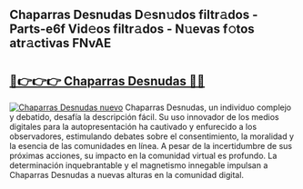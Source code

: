 ## Chaparras Desnudas D𝚎sn𝚞dos filtr𝚊dos - Parts-e6f Vid𝚎os filtr𝚊dos - N𝚞evas f𝚘tos atr𝚊ctivas FNvAE

# <h2><a href="http://mb8j8kw.tromn.icu/?c=Chaparras+Desnudas">🔗👉👉👉 Chaparras Desnudas 🔗🔗</a></h2>

[![Chaparras Desnudas nuevo](https://i.imgur.com/pEAQMta.gif)](http://mb8j8kw.tromn.icu/?c=Chaparras+Desnudas)
Chaparras Desnudas, un individuo complejo y debatido, desafía la descripción fácil. Su uso innovador de los medios digitales para la autopresentación ha cautivado y enfurecido a los observadores, estimulando debates sobre el consentimiento, la moralidad y la esencia de las comunidades en línea. A pesar de la incertidumbre de sus próximas acciones, su impacto en la comunidad virtual es profundo. La determinación inquebrantable y el magnetismo innegable impulsan a Chaparras Desnudas a nuevas alturas en la comunidad digital.
